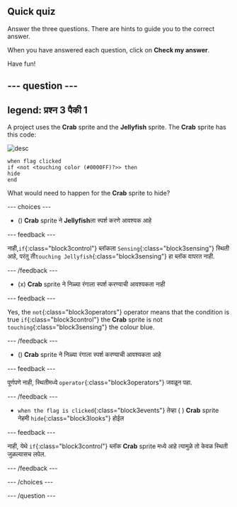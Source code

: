 ## Quick quiz

Answer the three questions. There are hints to guide you to the correct answer.

When you have answered each question, click on **Check my answer**.

Have fun!

--- question ---
---
legend: प्रश्न 3 पैकी 1
---

A project uses the **Crab** sprite and the **Jellyfish** sprite. The **Crab** sprite has this code:

![desc](images/crab-icon.png)

```blocks3
when flag clicked
if <not <touching color (#0000FF)?>> then
hide
end
```

What would need to happen for the **Crab** sprite to hide?

--- choices ---

- () **Crab** sprite ने **Jellyfish**ला स्पर्श करणे आवश्यक आहे

 --- feedback ---

 नाही,`if`{:class="block3control"} ब्लॉकला `Sensing`{:class="block3sensing"} स्थिती आहे, परंतु ती`touching Jellyfish`{:class="block3sensing"} हा ब्लॉक वापरत नाही.

 --- /feedback ---

- (x) **Crab** sprite ने निळ्या रंगाला स्पर्श करण्याची आवश्यकता नाही

 --- feedback ---

Yes, the `not`{:class="block3operators"} operator means that the condition is true `if`{:class="block3control"} the **Crab** sprite is not `touching`{:class="block3sensing"} the colour blue.

 --- /feedback ---

- () **Crab** sprite ने निळ्या रंगाला स्पर्श करण्याची आवश्यकता आहे

 --- feedback ---

 पूर्णपणे नाही, स्थितीमध्ये `operator`{:class="block3operators"} जवळून पहा.

 --- /feedback ---

- `when the flag is clicked`{:class="block3events"} तेव्हा ( ) **Crab** sprite नेहमी `hide`{:class="block3looks"} होईल

 --- feedback ---

 नाही, येथे `if`{:class="block3control"} ब्लॉक **Crab** sprite मध्ये आहे त्यामुळे तो केवळ स्थिती जुळल्यासच लपेल.

 --- /feedback ---

--- /choices ---

--- /question ---
